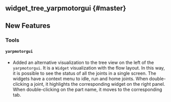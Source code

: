 widget_tree_yarpmotorgui {#master}
---------------------------------

New Features
------------

### Tools

#### `yarpmotorgui`

* Added an alternative visualization to the tree view on the left of the ``yarpmotorgui``. It is a ``Widget`` visualization with the flow layout. In this way, it is possible to see the status of all the joints in a single screen. The widgets have a context menu to idle, run and home joints. When double-clicking a joint, it highlights the corresponding widget on the right panel. When double-clicking on the part name, it moves to the corresponding tab.
